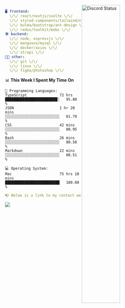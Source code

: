 
<a href="https://discord.com/users/279302975371870218" target="_blank">
    <img width="50%" align="right" alt="Discord Status" src="https://lanyard.cnrad.dev/api/279302975371870218?bg=161B22&borderRadius=5px%205px%200%200&hideTimestamp=true&idleMessage=Just%20chillin%27%20at%20the%20moment&animated=true">
</a>

```yaml
🖥️ frontend: 
  \/\/ react/nextjs/svelte \/\/
  \/\/ styled-components/tailwind/mui/
  \/\/ bulma/bootstrap/ant-design \/\/
  \/\/ redux/toolkit/mobx \/\/
🛠 backend: 
  \/\/ node, expressjs \/\/
  \/\/ mongoose/mysql \/\/
  \/\/ docker/axios \/\/
  \/\/ strapi \/\/
👨‍💻 other: 
  \/\/ git \/\/ 
  \/\/ linux \/\/
  \/\/ figma/photoshop \/\/
```
<!--START_SECTION:waka-->
📊 **This Week I Spent My Time On** 

```text
💬 Programming Languages: 
TypeScript               72 hrs              ████████████████████████░   95.80 % 
JSON                     1 hr 20 mins        ░░░░░░░░░░░░░░░░░░░░░░░░░   01.79 % 
CSS                      42 mins             ░░░░░░░░░░░░░░░░░░░░░░░░░   00.95 % 
Bash                     26 mins             ░░░░░░░░░░░░░░░░░░░░░░░░░   00.58 % 
Markdown                 22 mins             ░░░░░░░░░░░░░░░░░░░░░░░░░   00.51 % 

💻 Operating System: 
Mac                      75 hrs 10 mins      █████████████████████████   100.00 % 
```


<!--END_SECTION:waka-->
```yaml
📭 Below is a link to my contact website 
```
<a href="https://mxns.xyz" target="_black"> <img src="https://img.shields.io/badge/website-161B22?style=for-the-badge&logo=About.me&logoColor=white"></img> <a/>

